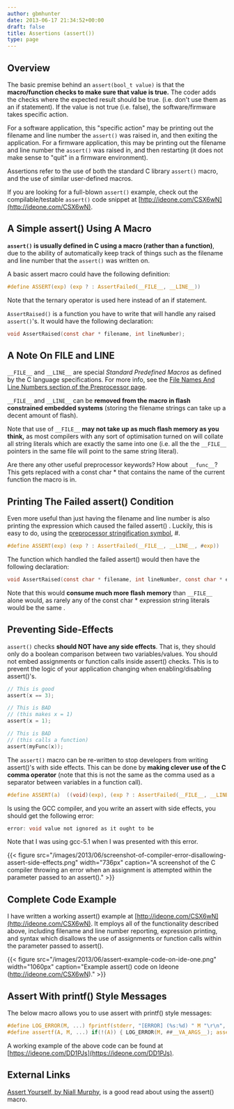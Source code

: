 ```yaml
---
author: gbmhunter
date: 2013-06-17 21:34:52+00:00
draft: false
title: Assertions (assert())
type: page
---
```


## Overview

The basic premise behind an `assert(bool_t value)` is that the **macro/function checks to make sure that value is true.** The coder adds the checks where the expected result should be true. (i.e. don't use them as an if statement).  If the value is not true (i.e. false), the software/firmware takes specific action.

For a software application, this "specific action" may be printing out the filename and line number the `assert()` was raised in, and then exiting the application. For a firmware application, this may be printing out the filename and line number the `assert()` was raised in, and then restarting (it does not make sense to "quit" in a firmware environment).

Assertions refer to the use of both the standard C library `assert()` macro, and the use of similar user-defined macros.

If you are looking for a full-blown `assert()` example, check out the compilable/testable `assert()` code snippet at [http://ideone.com/CSX6wN](http://ideone.com/CSX6wN).

## A Simple assert() Using A Macro

**`assert()` is usually defined in C using a macro (rather than a function)**, due to the ability of automatically keep track of things such as the filename and line number that the `assert()` was written on.

A basic assert macro could have the following definition:

```c
#define ASSERT(exp) (exp ? : AssertFailed(__FILE__, __LINE__))
```    

Note that the ternary operator is used here instead of an if statement.

`AssertRaised()` is a function you have to write that will handle any raised `assert()`'s. It would have the following declaration:

```c   
void AssertRaised(const char * filename, int lineNumber); 
```

## A Note On __FILE__ and __LINE__

`__FILE__` and `__LINE__` are special _Standard Predefined Macros_ as defined by the C language specifications. For more info, see the [File Names And Line Numbers section of the Preprocessor page](/programming/languages/c/preprocessor#file-names-and-line-numbers).

`__FILE__` and `__LINE__` can be **removed from the macro in flash constrained embedded systems** (storing the filename strings can take up a decent amount of flash).

Note that use of `__FILE__` **may not take up as much flash memory as you think,** as most compilers with any sort of optimisation turned on will collate all string literals which are exactly the same into one (i.e. all the the `__FILE__` pointers in the same file will point to the same string literal).

Are there any other useful preprocessor keywords? How about `__func__`? This gets replaced with a const char * that contains the name of the current function the macro is in.

## Printing The Failed assert() Condition

Even more useful than just having the filename and line number is also printing the expression which caused the failed assert() . Luckily, this is easy to do, using the [preprocessor stringification symbol](/programming/languages/c/preprocessor#stringification), #.

```c    
#define ASSERT(exp) (exp ? : AssertFailed(__FILE__, __LINE__, #exp))
```

The function which handled the failed assert() would then have the following declaration:

```c    
void AssertRaised(const char * filename, int lineNumber, const char * expression);
```

Note that this would **consume much more flash memory** than `__FILE__` alone would, as rarely any of the const char * expression string literals would be the same .

## Preventing Side-Effects

`assert()` checks **should NOT have any side effects**. That is, they should only do a boolean comparison between two variables/values. You should not embed assignments or function calls inside assert() checks. This is to prevent the logic of your application changing when enabling/disabling assert()'s.

```c    
// This is good
assert(x == 3);

// This is BAD
// (this makes x = 1)
assert(x = 1);

// This is BAD
// (this calls a function)
assert(myFunc(x));
```

The `assert()` macro can be re-written to stop developers from writing assert()'s with side effects. This can be done by **making clever use of the C comma operator** (note that this is not the same as the comma used as a separator between variables in a function call).

```c    
#define ASSERT(a)  ((void)(exp), (exp ? : AssertFailed(__FILE__, __LINE__, #exp)))
```

Is using the GCC compiler, and you write an assert with side effects, you should get the following error:

```c    
error: void value not ignored as it ought to be
```

Note that I was using gcc-5.1 when I was presented with this error.

{{< figure src="/images/2013/06/screenshot-of-compiler-error-disallowing-assert-side-effects.png" width="736px" caption="A screenshot of the C compiler throwing an error when an assignment is attempted within the parameter passed to an assert()."  >}}

## Complete Code Example

I have written a working assert() example at [http://ideone.com/CSX6wN](http://ideone.com/CSX6wN). It employs all of the functionality described above, including filename and line number reporting, expression printing, and syntax which disallows the use of assignments or function calls within the parameter passed to assert().

{{< figure src="/images/2013/06/assert-example-code-on-ide-one.png" width="1060px" caption="Example assert() code on Ideone (http://ideone.com/CSX6wN)."  >}}

## Assert With printf() Style Messages

The below macro allows you to use assert with printf() style messages:

```c    
#define LOG_ERROR(M, ...) fprintf(stderr, "[ERROR] (%s:%d) " M "\r\n", __FILE__, __LINE__, ##__VA_ARGS__)
#define assertf(A, M, ...) if(!(A)) { LOG_ERROR(M, ##__VA_ARGS__); assert(A); }
```

A working example of the above code can  be found at [https://ideone.com/DD1PJs](https://ideone.com/DD1PJs).

## External Links

[Assert Yourself, by Niall Murphy](http://www.embedded.com/electronics-blogs/other/4023329/Assert-Yourself), is a good read about using the assert() macro.
